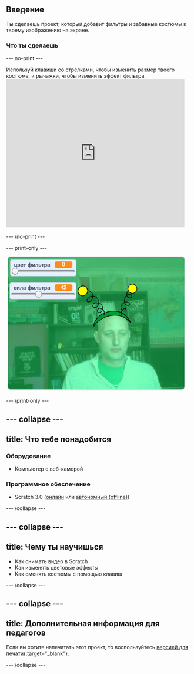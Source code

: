 ## Введение

Ты сделаешь проект, который добавит фильтры и забавные костюмы к твоему изображению на экране.

### Что ты сделаешь

--- no-print ---

Используй клавиши со стрелками, чтобы изменить размер твоего костюма, и рычажки, чтобы изменить эффект фильтра. <iframe src="https://scratch.mit.edu/projects/381995604/embed" allowtransparency="true" width="485" height="402" frameborder="0" scrolling="no" allowfullscreen mark="crwd-mark"></iframe>

--- /no-print ---

--- print-only ---

![Завершённый проект](images/final.png)

--- /print-only ---

--- collapse ---
---
title: Что тебе понадобится
---

### Оборудование

+ Компьютер с веб-камерой

### Программное обеспечение

+ Scratch 3.0 ([онлайн](http://rpf.io/scratchon) или [автономный (offline)](http://rpf.io/scratchoff))

--- /collapse ---

--- collapse ---
---
title: Чему ты научишься
---

- Как снимать видео в Scratch
- Как изменять цветовые эффекты
- Как сменять костюмы с помощью клавиш

--- /collapse ---

--- collapse ---
---
title: Дополнительная информация для педагогов
---

Если вы хотите напечатать этот проект, то воспользуйтесь [версией для печати](https://projects.raspberrypi.org/en/projects/scratchchat-filters/print){:target="_blank"}.

--- /collapse ---
